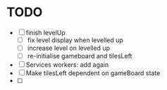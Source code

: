# TODO

- [ ] finish levelUp
  - [ ] fix level display when levelled up
  - [ ] increase level on levelled up
  - [ ] re-initialise gameboard and tilesLeft
- [ ] Services workers: add again
- [ ] Make tilesLeft dependent on gameBoard state
- [ ]